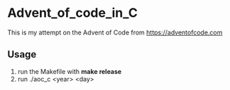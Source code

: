 # Advent_of_code_in_C

This is my attempt on the Advent of Code from <https://adventofcode.com>

## Usage

1. run the Makefile with **make release**
2. run ./aoc_c \<year\> \<day\>
